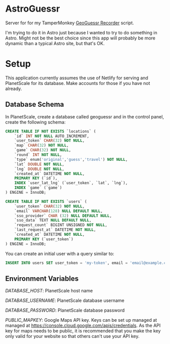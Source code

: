 # AstroGuessr

Server for for my TamperMonkey [GeoGuessr Recorder](https://github.com/theyak/geoguessr-recorder) script.

I'm trying to do it in Astro just because I wanted to try to do something in Astro.
Might not be the best choice since this app will probably be more dynamic than
a typical Astro site, but that's OK.

# Setup
This application currently assumes the use of Netlify for serving and PlanetScale
for its database. Make accounts for those if you have not already.

## Database Schema

In PlanetScale, create a database called geoguessr and in the control panel,
create the following schema:

```sql
CREATE TABLE IF NOT EXISTS `locations` (
	`id` INT NOT NULL AUTO_INCREMENT,
	`user_token` CHAR(32) NOT NULL,
	`map` CHAR(32) NOT NULL,
	`game` CHAR(32) NOT NULL,
	`round` INT NOT NULL,
	`type` enum('original','guess','travel') NOT NULL,
	`lat` DOUBLE NOT NULL,
	`lng` DOUBLE NOT NULL,
	`created_at` DATETIME NOT NULL,
	PRIMARY KEY (`id`),
	INDEX `user_lat_lng` (`user_token`, `lat`, `lng`),
	INDEX `game` (`game`)
) ENGINE = InnoDB;
```

```sql
CREATE TABLE IF NOT EXISTS `users` (
	`user_token` CHAR(32) NOT NULL,
	`email` VARCHAR(128) NULL DEFAULT NULL,
	`sso_provider` CHAR (32) NULL DEFAULT NULL,
	`sso_data` TEXT NULL DEFAULT NULL,
	`request_count` BIGINT UNSIGNED NOT NULL,
	`last_request_at` DATETIME NOT NULL,
	`created_at` DATETIME NOT NULL,
	PRIMARY KEY (`user_token`)
) ENGINE = InnoDB;
```

You can create an initial user with a query similar to:

```sql
INSERT INTO users SET user_token = 'my-token', email = 'email@example.com', request_count = 1, last_request_at = NOW(), created_at = NOW();
```

## Environment Variables
*DATABASE_HOST*: PlanetScale host name

*DATABASE_USERNAME*: PlanetScale database username

*DATABASE_PASSWORD*: PlanetScale database password

*PUBLIC_MAPKEY*: Google Maps API key. Keys can be set up managed at
managed at https://console.cloud.google.com/apis/credentials.
As the API key for maps needs to be public, it is recommended that you
make the key only valid for your website so that others can't use your API key.
